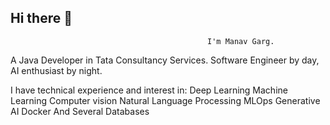 ## Hi there 👋

                                                I'm Manav Garg.

A Java Developer in Tata Consultancy Services. Software Engineer by day, AI enthusiast by night.

I have technical experience and interest in:
Deep Learning
Machine Learning
Computer vision
Natural Language Processing
MLOps
Generative AI
Docker
And Several Databases
<!--
**Manav446/Manav446** is a ✨ _special_ ✨ repository because its `README.md` (this file) appears on your GitHub profile.

Here are some ideas to get you started:

- 🔭 I’m currently working on ...
- 🌱 I’m currently learning ...
- 👯 I’m looking to collaborate on ...
- 🤔 I’m looking for help with ...
- 💬 Ask me about ...
- 📫 How to reach me: ...
- 😄 Pronouns: ...
- ⚡ Fun fact: ...
-->
